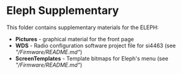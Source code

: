 # Eleph Supplementary
This folder contains supplementary materials for the ELEPH:

* **Pictures** - graphical material for the front page
* **WDS** - Radio configuration software project file for si4463 (see _"/Firmware/README.md"_)
* **ScreenTemplates** - Template bitmaps for Eleph's menu (see _"/Firmware/README.md"_)